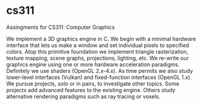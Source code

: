 # cs311
Assingments for CS311: Computer Graphics

We implement a 3D graphics engine in C. We begin with a minimal hardware interface that lets us make a window and set individual pixels to specified colors. Atop this primitive foundation we implement triangle rasterization, texture mapping, scene graphs, projections, lighting, etc.
We re-write our graphics engine using one or more hardware acceleration paradigms. Definitely we use shaders (OpenGL 2.x-4.x). As time permits we also study lower-level interfaces (Vulkan) and fixed-function interfaces (OpenGL 1.x).
We pursue projects, solo or in pairs, to investigate other topics. Some projects add advanced features to the existing engine. Others study alternative rendering paradigms such as ray tracing or voxels.
